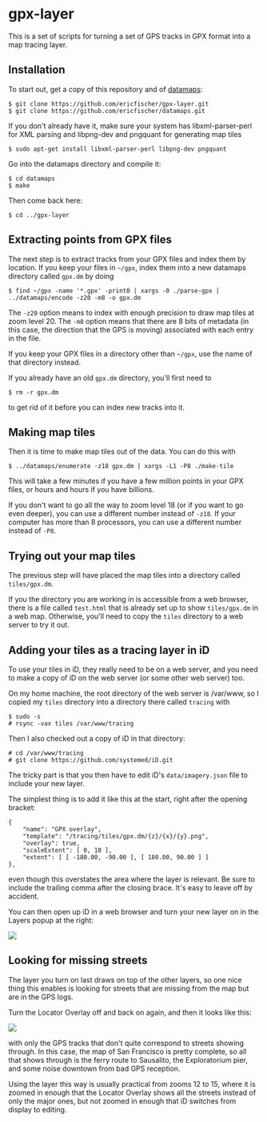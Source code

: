 gpx-layer
=========

This is a set of scripts for turning a set of GPS tracks in GPX format
into a map tracing layer.

Installation
------------

To start out, get a copy of this repository and of
[datamaps](https://github.com/ericfischer/datamaps):

    $ git clone https://github.com/ericfischer/gpx-layer.git
    $ git clone https://github.com/ericfischer/datamaps.git

If you don't already have it, make sure your system has
libxml-parser-perl for XML parsing and libpng-dev and pngquant
for generating map tiles

    $ sudo apt-get install libxml-parser-perl libpng-dev pngquant

Go into the datamaps directory and compile it:

    $ cd datamaps
    $ make

Then come back here:

    $ cd ../gpx-layer

Extracting points from GPX files
--------------------------------

The next step is to extract tracks from your GPX files and index
them by location. If you keep your files in <code>~/gpx</code>,
index them into a new datamaps directory called <code>gpx.dm</code>
by doing

    $ find ~/gpx -name '*.gpx' -print0 | xargs -0 ./parse-gpx | ../datamaps/encode -z20 -m8 -o gpx.dm

The <code>-z20</code> option means to index with enough precision to
draw map tiles at zoom level 20. The <code>-m8</code> option means
that there are 8 bits of metadata (in this case, the direction that
the GPS is moving) associated with each entry in the file.

If you keep your GPX files in a directory other than <code>~/gpx</code>,
use the name of that directory instead.

If you already have an old <code>gpx.dm</code> directory, you'll first need to

    $ rm -r gpx.dm

to get rid of it before you can index new tracks into it.

Making map tiles
----------------

Then it is time to make map tiles out of the data. You can do this with

    $ ../datamaps/enumerate -z18 gpx.dm | xargs -L1 -P8 ./make-tile

This will take a few minutes if you have a few million points in your GPX files,
or hours and hours if you have billions.

If you don't want to go all the way to zoom level 18 (or if you want to go
even deeper), you can use a different number instead of <code>-z18</code>.
If your computer has more than 8 processors, you can use a different number
instead of <code>-P8</code>.

Trying out your map tiles
-------------------------

The previous step will have placed the map tiles into a directory called
<code>tiles/gpx.dm</code>.

If you the directory you are working in is accessible from a web browser,
there is a file called <code>test.html</code> that is already set up to
show <code>tiles/gpx.dm</code> in a web map. Otherwise, you'll need to
copy the <code>tiles</code> directory to a web server to try it out.

Adding your tiles as a tracing layer in iD
------------------------------------------

To use your tiles in iD, they really need to be on a web server,
and you need to make a copy of iD on the web server (or some other
web server) too.

On my home machine, the root directory of the web server is /var/www,
so I copied my <code>tiles</code> directory into a directory there
called <code>tracing</code> with

    $ sudo -s
    # rsync -vax tiles /var/www/tracing

Then I also checked out a copy of iD in that directory:

    # cd /var/www/tracing
    # git clone https://github.com/systemed/iD.git

The tricky part is that you then have to edit iD's
<code>data/imagery.json</code> file to include your new layer.

The simplest thing is to add it like this at the start, right
after the opening bracket:

    {
        "name": "GPX overlay",
        "template": "/tracing/tiles/gpx.dm/{z}/{x}/{y}.png",
        "overlay": true,
        "scaleExtent": [ 0, 18 ],
        "extent": [ [ -180.00, -90.00 ], [ 180.00, 90.00 ] ]
    },

even though this overstates the area where the layer is relevant.
Be sure to include the trailing comma after the closing brace.
It's easy to leave off by accident.

You can then open up iD in a web browser and turn your new layer on
in the Layers popup at the right:

<a href="http://www.flickr.com/photos/walkingsf/9807568194"><img src="http://farm4.staticflickr.com/3684/9807568194_ea603fb247_o.png"></a>

Looking for missing streets
---------------------------

The layer you turn on last draws on top of the other layers,
so one nice thing this enables is looking for streets that
are missing from the map but are in the GPS logs.

Turn the Locator Overlay off and back on again, and then it
looks like this:

<a href="http://www.flickr.com/photos/walkingsf/9807625623/"><img src="http://farm8.staticflickr.com/7357/9807625623_4d42349da9_o.png"></a>

with only the GPS tracks that don't quite correspond to
streets showing through. In this case, the map of San Francisco
is pretty complete, so all that shows through is
the ferry route to Sausalito, the Exploratorium pier,
and some noise downtown from bad GPS reception.

Using the layer this way is usually practical from zooms 12 to 15,
where it is zoomed in enough that the Locator Overlay shows all
the streets instead of only the major ones, but not zoomed in enough
that iD switches from display to editing.
